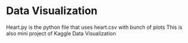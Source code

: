 # Data Visualization
Heart.py is the python file that uses heart.csv with bunch of plots
This is also mini project of Kaggle Data Visualization 